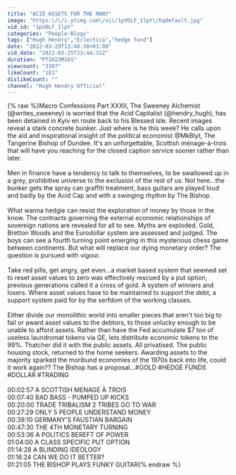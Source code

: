 ```yaml
---
title: "ACID ASSETS FOR THE MANY"
image: "https:\/\/i.ytimg.com\/vi\/1pVOLF_1lpY\/hqdefault.jpg"
vid_id: "1pVOLF_1lpY"
categories: "People-Blogs"
tags: ["Hugh Hendry","Eclectica","hedge fund"]
date: "2022-03-29T13:48:38+03:00"
vid_date: "2022-03-25T23:44:31Z"
duration: "PT1H23M16S"
viewcount: "3307"
likeCount: "181"
dislikeCount: ""
channel: "Hugh Hendry Official"
---
```

{% raw %}Macro Confessions Part XXXII, The Sweeney Alchemist (@writes_sweeney) is worried that the Acid Capitalist (@hendry_hugh), has been detained in Kyiv en route back to his Blessed isle. Recent images reveal a stark concrete bunker. Just where is he this week? He calls upon the aid and inspirational insight of the political economist @MkBlyt, The Tangerine Bishop of Dundee. It's an unforgettable, Scottish ménage-à-trois that will have you reaching for the closed caption service sooner rather than later.<br /><br />Men in finance have a tendency to talk to themselves, to be swallowed up in a grey, prohibitive universe to the exclusion of the rest of us. Not here...the bunker gets the spray can graffiti treatment, bass guitars are played loud and badly by the Acid Cap and with a swinging rhythm by The Bishop.<br /><br />What wanna hedgie can resist the exploration of money by those in the know. The contracts governing the external economic relationships of sovereign nations are revealed for all to see. Myths are exploded. Gold, Bretton Woods and the Eurodollar system are assessed and judged. The boys can see a fourth turning point emerging in this mysterious chess game between continents. But what will replace our dying monetary order? The question is pursued with vigour.<br /><br />Take red pills, get angry, get even...a market based system that seemed set to reset asset values to zero was effectively rescued by a put option, previous generations called it a cross of gold. A system of winners and losers. Where asset values have to be maintained to support the debt, a support system paid for by the serfdom of the working classes.<br /><br />Either divide our monolithic world into smaller pieces that aren't too big to fail or award asset values to the debtors, to those unlucky enough to be unable to afford assets. Rather than have the Fed accumulate $7 ton of useless laundromat tokens via QE, lets distribute economic tokens to the 99%. Thatcher did it with the public assets. All privatised. The public housing stock, returned to the home seekers. Awarding assets to the majority sparked the moribund economies of the 1970s back into life, could it work again?? The Bishop has a proposal...#GOLD #HEDGE FUNDS #DOLLAR #TRADING<br /><br />00:02:57 A SCOTTISH MENAGE À TROIS<br />00:07:40 BAD BASS - PUMPED UP KICKS<br />00:20:00 TRADE TRIBALISM 2 TRIBES GO TO WAR<br />00:27:29 ONLY 5 PEOPLE UNDERSTAND MONEY<br />00:39:10 GERMANY'S FAUSTIAN BARGAIN<br />00:47:30 THE 4TH MONETARY TURNING<br />00:53:36 A POLITICS BEREFT OF POWER<br />01:04:00 A CLASS SPECIFIC PUT OPTION<br />01:14:28 A BLINDING IDEOLOGY<br />01:16:24 CAN WE DO IT BETTER?<br />01:21:05 THE BISHOP PLAYS FUNKY GUITAR{% endraw %}
